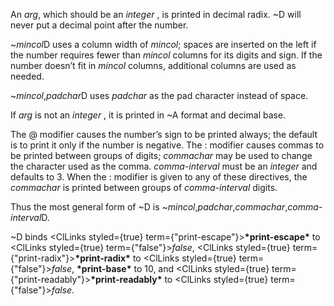  



An *arg*, which should be an *integer* , is printed in decimal radix. &#126;D will never put a decimal point after the number. 



&#126;*mincol*D uses a column width of *mincol*; spaces are inserted on the left if the number requires fewer than *mincol* columns for its digits and sign. If the number doesn’t fit in *mincol* columns, additional columns are used as needed. 



&#126;*mincol*,*padchar*D uses *padchar* as the pad character instead of space. 



If *arg* is not an *integer* , it is printed in &#126;A format and decimal base. 



The @ modifier causes the number’s sign to be printed always; the default is to print it only if the number is negative. The : modifier causes commas to be printed between groups of digits; *commachar* may be used to change the character used as the comma. *comma-interval* must be an *integer* and defaults to 3. When the : modifier is given to any of these directives, the *commachar* is printed between groups of *comma-interval* digits. 



Thus the most general form of &#126;D is &#126;*mincol*,*padchar*,*commachar*,*comma-interval*D. 



&#126;D binds <ClLinks styled={true} term={"print-escape"}><b>\*print-escape\*</b></ClLinks> to <ClLinks styled={true} term={"false"}><i>false</i></ClLinks>, <ClLinks styled={true} term={"print-radix"}><b>\*print-radix\*</b></ClLinks> to <ClLinks styled={true} term={"false"}><i>false</i></ClLinks>, **\*print-base\*** to 10, and <ClLinks styled={true} term={"print-readably"}><b>\*print-readably\*</b></ClLinks> to <ClLinks styled={true} term={"false"}><i>false</i></ClLinks>. 



